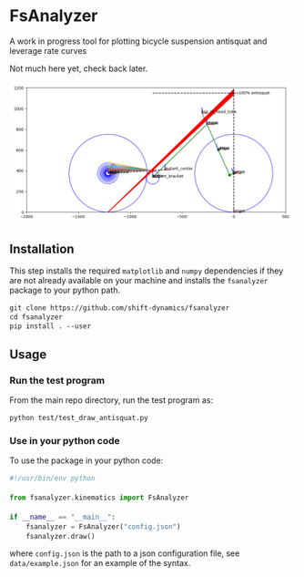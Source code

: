 # FsAnalyzer
A work in progress tool for plotting bicycle suspension antisquat and leverage
rate curves

Not much here yet, check back later.

![](data/antisquat_figure.png)


## Installation
This step installs the required `matplotlib` and `numpy` dependencies
if they are not already available on your machine and installs the `fsanalyzer`
package to your python path.
```
git clone https://github.com/shift-dynamics/fsanalyzer
cd fsanalyzer
pip install . --user
```

## Usage
### Run the test program
From the main repo directory, run the test program as:
```
python test/test_draw_antisquat.py
```

### Use in your python code
To use the package in your python code:
```python
#!/usr/bin/env python

from fsanalyzer.kinematics import FsAnalyzer

if __name__ == "__main__":
    fsanalyzer = FsAnalyzer("config.json")
    fsanalyzer.draw()
```
where `config.json` is the path to a json configuration file, see 
`data/example.json` for an example of the syntax.
